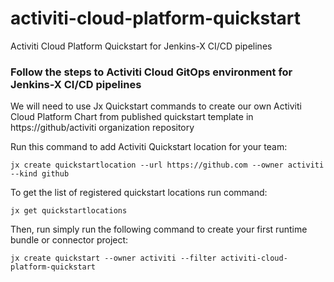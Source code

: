# activiti-cloud-platform-quickstart

Activiti Cloud Platform Quickstart for Jenkins-X CI/CD pipelines

### Follow the steps to  Activiti Cloud GitOps environment for Jenkins-X CI/CD pipelines

We will need to use Jx Quickstart commands to create our own Activiti Cloud Platform Chart from published quickstart template in https://github/activiti organization repository

Run this command to add Activiti Quickstart location for your team:

```
jx create quickstartlocation --url https://github.com --owner activiti --kind github
```

To get the list of registered quickstart locations run command:

```
jx get quickstartlocations
```

Then, run simply run the following command to create your first runtime bundle or connector project:

```
jx create quickstart --owner activiti --filter activiti-cloud-platform-quickstart
```

